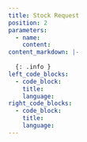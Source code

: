 ```yaml
---
title: Stock Request
position: 2
parameters:
  - name:
    content:
content_markdown: |-
  
  {: .info }
left_code_blocks:
  - code_block:
    title:
    language:
right_code_blocks:
  - code_block:
    title:
    language:
---
```

